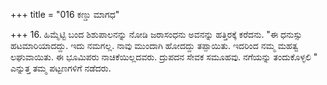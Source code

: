 +++
title = "016 ಕಣ್ಡು ಮಾಗಧ"

+++
16. ಹಿಮ್ಮೆಟ್ಟಿ ಬಂದ ಶಿಶುಪಾಲನನ್ನು ನೋಡಿ ಜರಾಸಂಧನು ಅವನನ್ನು ಹತ್ತಿರಕ್ಕೆ ಕರೆದನು. "ಈ ಧನುಸ್ಸು ಹಟಮಾರಿಯಾದದ್ದು. ಇದು ನಮಗಲ್ಲ. ನಾವು ಮುಂದಾಗಿ ಹೋದದ್ದು ತಪ್ಪಾಯಿತು. ಇದರಿಂದ ನಮ್ಮ ಮಹತ್ವ ಲಘುವಾಯಿತು. ಈ ಭೂಮಿಪರು ನಾಚಿಕೆಯಿಲ್ಲದವರು. ದ್ರುಪದನ ಸೇವಕ ಸಮೂಹವು. ನಗೆಯನ್ನು ತಂದುಕೊಳ್ಳಲಿ " ಎನ್ನುತ್ತ ತಮ್ಮ ಪಟ್ಟಣಗಳಿಗೆ ನಡೆದರು.
